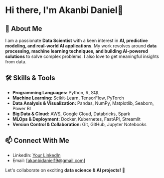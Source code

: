 # Hi there, I'm Akanbi Daniel👋

## 🚀 About Me

I am a passionate **Data Scientist** with a keen interest in **AI, predictive modeling, and real-world AI applications**. My work revolves around **data processing, machine learning techniques, and building AI-powered solutions** to solve complex problems. I also love to get meaningful insights from data.

## 🛠️ Skills & Tools

- **Programming Languages:** Python, R, SQL
- **Machine Learning:** Scikit-Learn, TensorFlow, PyTorch
- **Data Analysis & Visualization:** Pandas, NumPy, Matplotlib, Seaborn, Power BI
- **Big Data & Cloud:** AWS, Google Cloud, Databricks, Spark
- **MLOps & Deployment:** Docker, Kubernetes, FastAPI, Streamlit
- **Version Control & Collaboration:** Git, GitHub, Jupyter Notebooks


## 📫 Connect With Me

- LinkedIn: [Your LinkedIn](https://linkedin.com/in/daniel-akanbi-9369a11a4)
- Email: [akanbidaniel19@gmail.com]


Let's collaborate on exciting **data science & AI projects!** 🚀

